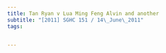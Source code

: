 ```yaml
---
title: Tan Ryan v Lua Ming Feng Alvin and another 
subtitle: "[2011] SGHC 151 / 14\_June\_2011"
tags:


---
```


